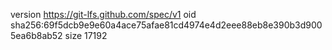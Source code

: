 version https://git-lfs.github.com/spec/v1
oid sha256:69f5dcb9e9e60a4ace75afae81cd4974e4d2eee88eb8e390b3d9005ea6b8ab52
size 17192
